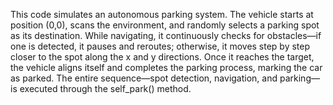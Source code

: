 This code simulates an autonomous parking system. The vehicle starts at position (0,0), scans the environment, and randomly selects a parking spot as its destination. While navigating, it continuously checks for obstacles—if one is detected, it pauses and reroutes; otherwise, it moves step by step closer to the spot along the x and y directions. Once it reaches the target, the vehicle aligns itself and completes the parking process, marking the car as parked. The entire sequence—spot detection, navigation, and parking—is executed through the self_park() method.
